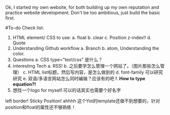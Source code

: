 Ok, I started my own website, for both building up my own reputation and practice website development.
Don't be too ambitious, just build the basic first.

#To-do Check list:
1. HTML element/ CSS to use:
  a. float
  b. clear
  c. Position
      z-index!!
  d. Quote
2. Understanding Github workflow
  a. Branch
  b. atom, Understanding the color.
3. Questions
  a. CSS type="text/css" 是什么？
4. interesting Tech
  a. RSS!
  b. 之后要学怎么管理一个网站了。（图片那些怎么管理）
  c. HTML list标题，然后写内容，是怎么做到的
  d. font-family 可以研究研究
  e. 双语/多语言网站怎么同时编辑？应该有的吧
  f. **How to type equation?!**
5. 想找一个logo for myself.可以的话其实也需要个好名字


left border! Sticky Position! ahhhh 这个Yot的template还做不到想要的，针对position和float的属性还不够熟练！
